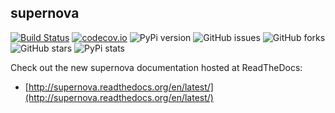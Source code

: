 ## supernova

[![Build Status](https://travis-ci.org/major/supernova.svg?branch=master)](https://travis-ci.org/major/supernova)
[![codecov.io](http://codecov.io/github/major/supernova/coverage.svg?branch=master)](http://codecov.io/github/major/supernova?branch=master)
![PyPi version](https://img.shields.io/pypi/v/nine.svg)
![GitHub issues](https://img.shields.io/github/issues/major/supernova.svg)
![GitHub forks](https://img.shields.io/github/forks/major/supernova.svg)
![GitHub stars](https://img.shields.io/github/stars/major/supernova.svg)
![PyPi stats](https://img.shields.io/pypi/dm/supernova.svg)

Check out the new supernova documentation hosted at ReadTheDocs:

* [http://supernova.readthedocs.org/en/latest/](http://supernova.readthedocs.org/en/latest/)
